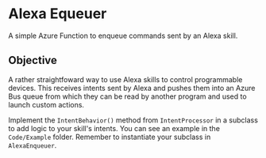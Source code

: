 # Alexa Equeuer

A simple Azure Function to enqueue commands sent by an Alexa skill.

## Objective

A rather straightfoward way to use Alexa skills to control programmable devices. 
This receives intents sent by Alexa and pushes them into an Azure Bus queue from which they can be read by another program and used to launch custom actions.

Implement the `IntentBehavior()` method from `IntentProcessor` in a subclass to add logic to your skill's intents. You can see an example in the `Code/Example` folder.
Remember to instantiate your subclass in `AlexaEnqueuer`.

